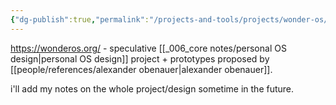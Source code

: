 ```yaml
---
{"dg-publish":true,"permalink":"/projects-and-tools/projects/wonder-os/","tags":["knowledgemanagement","🌱","lab","OSdesign"],"created":"2024-03-25T14:48:12.333-03:00","updated":"2024-08-06T16:02:14.378-03:00"}
---
```


https://wonderos.org/ - speculative [[_006_core notes/personal OS design\|personal OS design]] project + prototypes proposed by [[people/references/alexander obenauer\|alexander obenauer]].

i'll add my notes on the whole project/design sometime in the future.